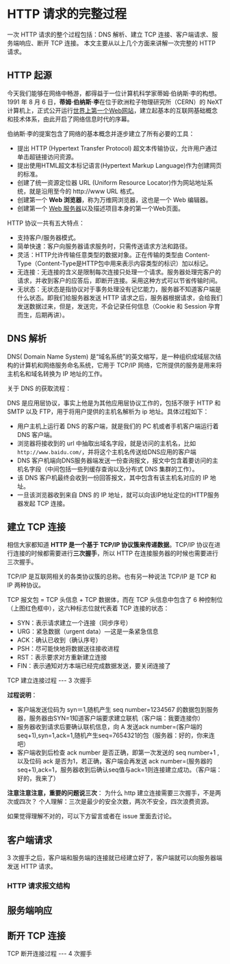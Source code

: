 # HTTP 请求的完整过程
一次 HTTP 请求的整个过程包括：DNS 解析、建立 TCP 连接、客户端请求、服务端响应、断开 TCP 连接。
本文主要从以上几个方面来讲解一次完整的 HTTP 请求。

## HTTP 起源
今天我们能够在网络中畅游，都得益于一位计算机科学家蒂姆·伯纳斯·李的构想。1991 年 8 月 6 日，**蒂姆·伯纳斯·李**在位于欧洲粒子物理研究所（CERN）的 NeXT 计算机上，正式公开运行[世界上第一个Web网站](http://info.cern.ch)，建立起基本的互联网基础概念和技术体系，由此开启了网络信息时代的序幕。

伯纳斯·李的提案包含了网络的基本概念并逐步建立了所有必要的工具：

- 提出 HTTP (Hypertext Transfer Protocol) 超文本传输协议，允许用户通过单击超链接访问资源。
- 提出使用HTML超文本标记语言(Hypertext Markup Language)作为创建网页的标准。
- 创建了统一资源定位器 URL (Uniform Resource Locator)作为网站地址系统，就是沿用至今的 http://www URL 格式。
- 创建第一个 **Web 浏览器**，称为万维网浏览器，这也是一个 Web 编辑器。
- 创建第一个 [Web 服务器](http://info.cern.ch)以及描述项目本身的第一个Web页面。

HTTP 协议一共有五大特点：

- 支持客户/服务器模式。
- 简单快速：客户向服务器请求服务时，只需传送请求方法和路径。
- 灵活：HTTP允许传输任意类型的数据对象。正在传输的类型由 Content-Type（Content-Type是HTTP包中用来表示内容类型的标识）加以标记。
- 无连接：无连接的含义是限制每次连接只处理一个请求。服务器处理完客户的请求，并收到客户的应答后，即断开连接。采用这种方式可以节省传输时间。
- 无状态：无状态是指协议对于事务处理没有记忆能力，服务器不知道客户端是什么状态。即我们给服务器发送 HTTP 请求之后，服务器根据请求，会给我们发送数据过来，但是，发送完，不会记录任何信息（Cookie 和 Session 孕育而生，后期再讲）。

## DNS 解析
DNS( Domain Name System) 是“域名系统”的英文缩写，是一种组织成域层次结构的计算机和网络服务命名系统，它用于 TCP/IP 网络，它所提供的服务是用来将主机名和域名转换为 IP 地址的工作。

关于 DNS 的获取流程：

DNS 是应用层协议，事实上他是为其他应用层协议工作的，包括不限于 HTTP 和 SMTP 以及 FTP，用于将用户提供的主机名解析为 ip 地址。具体过程如下：
- 用户主机上运行着 DNS 的客户端，就是我们的 PC 机或者手机客户端运行着 DNS 客户端。
- 浏览器将接收到的 url 中抽取出域名字段，就是访问的主机名，比如 `http://www.baidu.com/`，并将这个主机名传送给DNS应用的客户端
- DNS 客户机端向DNS服务器端发送一份查询报文，报文中包含着要访问的主机名字段（中间包括一些列缓存查询以及分布式 DNS 集群的工作）。
- 该 DNS 客户机最终会收到一份回答报文，其中包含有该主机名对应的 IP 地址。
- 一旦该浏览器收到来自 DNS 的 IP 地址，就可以向该IP地址定位的HTTP服务器发起 TCP 连接。

## 建立 TCP 连接
相信大家都知道 **HTTP 是一个基于 TCP/IP 协议簇来传递数据**。TCP/IP 协议在进行连接的时候都需要进行**三次握手**，所以 HTTP 在连接服务器的时候也需要进行三次握手。

TCP/IP 是互联网相关的各类协议簇的总称。也有另一种说法 TCP/IP 是 TCP 和 IP 两种协议。

TCP 报文包 = TCP 头信息 + TCP 数据体，而在 TCP 头信息中包含了 6 种控制位（上图红色框中），这六种标志位就代表着 TCP 连接的状态：

- SYN：表示请求建立一个连接（同步序号）
- URG：紧急数据（urgent data）—这是一条紧急信息
- ACK：确认已收到（确认序号）
- PSH：尽可能快地将数据送往接收进程
- RST：表示要求对方重新建立连接
- FIN：表示通知对方本端已经完成数据发送，要关闭连接了

TCP 建立连接过程 --- 3 次握手

**过程说明**：
- 客户端发送位码为 syn＝1,随机产生 seq number=1234567 的数据包到服务器，服务器由SYN=1知道客户端要求建立联机（客户端：我要连接你）
- 服务器收到请求后要确认联机信息，向 A 发送ack number=(客户端的seq+1),syn=1,ack=1,随机产生seq=7654321的包（服务器：好的，你来连吧）
- 客户端收到后检查 ack number 是否正确，即第一次发送的 seq number+1 ,以及位码 ack 是否为1，若正确，客户端会再发送 ack number=(服务器的seq+1),ack=1，服务器收到后确认seq值与ack=1则连接建立成功。（客户端：好的，我来了）

**注意注意注意，重要的问题说三次**：
为什么 http 建立连接需要三次握手，不是两次或四次？
个人理解：三次是最少的安全次数，两次不安全，四次浪费资源。

如果觉得理解不对的，可以下方留言或者在 issue 里面去讨论。

## 客户端请求
3 次握手之后，客户端和服务端的连接就已经建立好了，客户端就可以向服务器端发送 HTTP 请求。

### HTTP 请求报文结构 


## 服务端响应

## 断开 TCP 连接
TCP 断开连接过程 --- 4 次握手